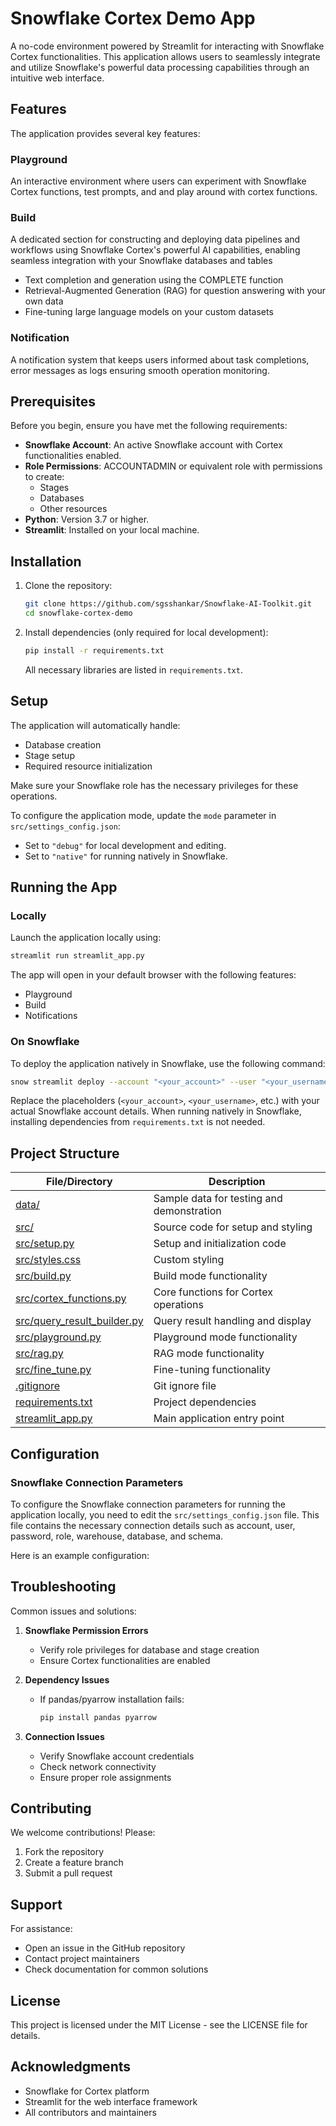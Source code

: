 # Snowflake Cortex Demo App

A no-code environment powered by Streamlit for interacting with Snowflake Cortex functionalities. This application allows users to seamlessly integrate and utilize Snowflake's powerful data processing capabilities through an intuitive web interface.

## Features

The application provides several key features:

### Playground
An interactive environment where users can experiment with Snowflake Cortex functions, test prompts, and and play around with cortex functions.

### Build
A dedicated section for constructing and deploying data pipelines and workflows using Snowflake Cortex's powerful AI capabilities, enabling seamless integration with your Snowflake databases and tables
- Text completion and generation using the COMPLETE function
- Retrieval-Augmented Generation (RAG) for question answering with your own data
- Fine-tuning large language models on your custom datasets


### Notification
A notification system that keeps users informed about task completions, error messages as logs ensuring smooth operation monitoring.

## Prerequisites

Before you begin, ensure you have met the following requirements:

- **Snowflake Account**: An active Snowflake account with Cortex functionalities enabled.
- **Role Permissions**: ACCOUNTADMIN or equivalent role with permissions to create:
  - Stages
  - Databases
  - Other resources
- **Python**: Version 3.7 or higher.
- **Streamlit**: Installed on your local machine.

## Installation

1. Clone the repository:
   ```bash
   git clone https://github.com/sgsshankar/Snowflake-AI-Toolkit.git
   cd snowflake-cortex-demo
   ```

2. Install dependencies (only required for local development):
   ```bash
   pip install -r requirements.txt
   ```

   All necessary libraries are listed in `requirements.txt`.

## Setup

The application will automatically handle:
- Database creation
- Stage setup
- Required resource initialization

Make sure your Snowflake role has the necessary privileges for these operations.

To configure the application mode, update the `mode` parameter in `src/settings_config.json`:
- Set to `"debug"` for local development and editing.
- Set to `"native"` for running natively in Snowflake.

## Running the App

### Locally

Launch the application locally using:
   ```bash
   streamlit run streamlit_app.py
   ```

The app will open in your default browser with the following features:
- Playground
- Build
- Notifications

### On Snowflake

To deploy the application natively in Snowflake, use the following command:
   ```bash
   snow streamlit deploy --account "<your_account>" --user "<your_username>" --password "<your_password>" --role "<your_role>" --warehouse "<your_warehouse>" --database "<your_database>" --replace
   ```

Replace the placeholders (`<your_account>`, `<your_username>`, etc.) with your actual Snowflake account details. When running natively in Snowflake, installing dependencies from `requirements.txt` is not needed.

## Project Structure

| File/Directory                      | Description                                      |
|-------------------------------------|--------------------------------------------------|
| [data/](data/)                      | Sample data for testing and demonstration        |
| [src/](src/)                        | Source code for setup and styling                |
| [src/setup.py](src/setup.py)        | Setup and initialization code                    |
| [src/styles.css](src/styles.css)    | Custom styling                                   |
| [src/build.py](src/build.py)        | Build mode functionality                         |
| [src/cortex_functions.py](src/cortex_functions.py) | Core functions for Cortex operations      |
| [src/query_result_builder.py](src/query_result_builder.py) | Query result handling and display      |
| [src/playground.py](src/playground.py) | Playground mode functionality                  |
| [src/rag.py](src/rag.py) | RAG mode functionality                  |
| [src/fine_tune.py](src/fine_tune.py) | Fine-tuning functionality                  |
| [.gitignore](.gitignore)            | Git ignore file                                  |
| [requirements.txt](requirements.txt)| Project dependencies                             |
| [streamlit_app.py](streamlit_app.py)| Main application entry point                     |

## Configuration

### Snowflake Connection Parameters

To configure the Snowflake connection parameters for running the application locally, you need to edit the `src/settings_config.json` file. This file contains the necessary connection details such as account, user, password, role, warehouse, database, and schema.

Here is an example configuration:


## Troubleshooting

Common issues and solutions:

1. **Snowflake Permission Errors**
   - Verify role privileges for database and stage creation
   - Ensure Cortex functionalities are enabled

2. **Dependency Issues**
   - If pandas/pyarrow installation fails:
     ```bash
     pip install pandas pyarrow
     ```

3. **Connection Issues**
   - Verify Snowflake account credentials
   - Check network connectivity
   - Ensure proper role assignments

## Contributing

We welcome contributions! Please:

1. Fork the repository
2. Create a feature branch
3. Submit a pull request

## Support

For assistance:
- Open an issue in the GitHub repository
- Contact project maintainers
- Check documentation for common solutions

## License

This project is licensed under the MIT License - see the LICENSE file for details.

## Acknowledgments

- Snowflake for Cortex platform
- Streamlit for the web interface framework
- All contributors and maintainers